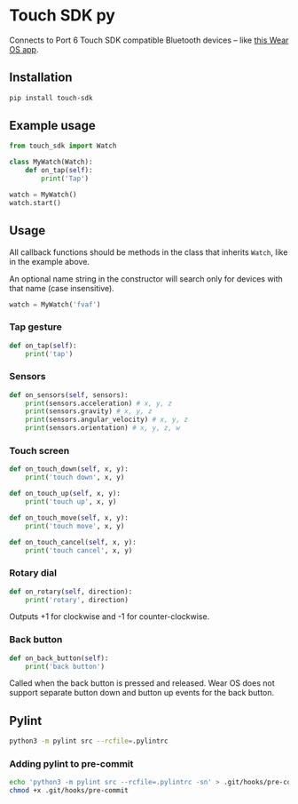 # Touch SDK py

Connects to Port 6 Touch SDK compatible Bluetooth devices – like [this Wear OS app](https://play.google.com/store/apps/details?id=io.port6.watchbridge).

## Installation

```sh
pip install touch-sdk
```

## Example usage
```python
from touch_sdk import Watch

class MyWatch(Watch):
    def on_tap(self):
        print('Tap')

watch = MyWatch()
watch.start()
```

## Usage

All callback functions should be methods in the class that inherits `Watch`, like in the example above.

An optional name string in the constructor will search only for devices with that name (case insensitive).

```python
watch = MyWatch('fvaf')
```

### Tap gesture
```python
def on_tap(self):
    print('tap')
```

### Sensors
```python
def on_sensors(self, sensors):
    print(sensors.acceleration) # x, y, z
    print(sensors.gravity) # x, y, z
    print(sensors.angular_velocity) # x, y, z
    print(sensors.orientation) # x, y, z, w
```

### Touch screen
```python
def on_touch_down(self, x, y):
    print('touch down', x, y)

def on_touch_up(self, x, y):
    print('touch up', x, y)

def on_touch_move(self, x, y):
    print('touch move', x, y)

def on_touch_cancel(self, x, y):
    print('touch cancel', x, y)
```

### Rotary dial
```python
def on_rotary(self, direction):
    print('rotary', direction)
```
Outputs +1 for clockwise and -1 for counter-clockwise.

### Back button
```python
def on_back_button(self):
    print('back button')
```
Called when the back button is pressed and released. Wear OS does not support separate button down and button up events for the back button.

## Pylint
```sh
python3 -m pylint src --rcfile=.pylintrc
```

### Adding pylint to pre-commit
```sh
echo 'python3 -m pylint src --rcfile=.pylintrc -sn' > .git/hooks/pre-commit
chmod +x .git/hooks/pre-commit
```